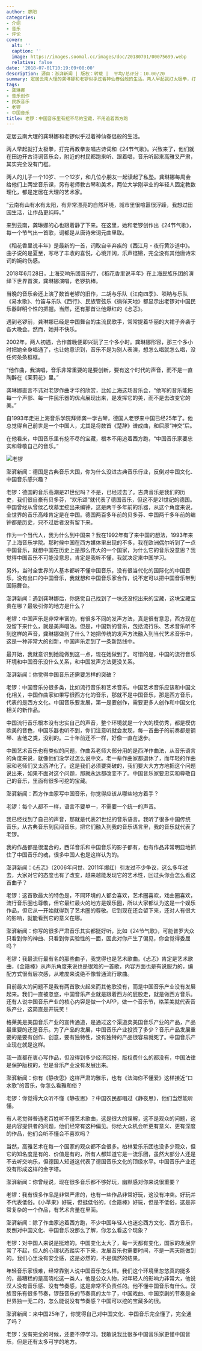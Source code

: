 ```yaml
---
author: 廖阳
categories:
- 介绍
- 音乐
- 评论
cover:
  alt: ''
  caption: ''
  image: https://images.soomal.cc/images/doc/20180701/00075699.webp
  relative: false
date: '2018-07-01T10:19:09+08:00'
description: 源自：澎湃新闻 | 版权：转载 |  平均/总评分：10.00/20
summary: 定居云南大理的龚琳娜和老锣似乎过着神仙眷侣般的生活。两人早起就打太极拳，打完再教拳友唱古诗词和《24节气歌》。兴致来了，他们就在田边开古诗词音乐会，附近的村民都跑来听、跟着唱，音乐听起来高雅又严肃，其实完全没有门槛……
tags:
- 龚琳娜
- 音乐创作
- 民族音乐
- 老锣
- 中国音乐
title: 老锣：中国音乐里有挖不尽的宝藏，不用追着西方跑
---
```


定居云南大理的龚琳娜和老锣似乎过着神仙眷侣般的生活。

两人早起就打太极拳，打完再教拳友唱古诗词和《24节气歌》。兴致来了，他们就在田边开古诗词音乐会，附近的村民都跑来听、跟着唱，音乐听起来高雅又严肃，其实完全没有门槛。

两人的儿子一个10岁、一个12岁，和几位小朋友一起读起了私塾。龚琳娜每周会给他们上两堂音乐课，另有老师教古琴和美术，两位大学刚毕业的年轻人固定教数理化，都是定居在大理的艺术家。

“云南有山有水有太阳，有非常漂亮的自然环境，城市里很喧嚣很浮躁，我想过田园生活，让作品更纯粹。”

来到云南，龚琳娜的心也跟着静了下来。在这里，她和老锣创作出《24节气歌》，每一个节气出一首歌，词都是从唐诗宋词元曲里取。

《稻花香里说丰年》是最新的一首，词取自辛弃疾的《西江月・夜行黄沙道中》。曲子说的是夏至，写尽了丰收的喜悦，心境开阔，乐声铿锵，完全没有其他唐诗宋词的婉约伤感。

2018年6月28日，上海交响乐团音乐厅，《稻花香里说丰年》在上海民族乐团的演绎下世界首演，龚琳娜演唱，老锣执棒。

当晚的音乐会还上演了数首老锣的旧作，二胡与乐队《江南四季》、唢呐与乐队《易水歌》、竹笛与乐队《西行》、民族管弦乐《徜徉天地》都显示出老锣对中国民乐器鲜明个性的把握。当然，还有那首让他爆红的《忐忑》。

遇到老锣前，龚琳娜已经是中国舞台的主流民歌手，常常提着华丽的大裙子奔袭于各大晚会。然而，她并不快乐。

2002年，两人初遇，合作首晚便即兴玩了三个多小时。龚琳娜形容，那三个多小时把她全身唱通了，也让她意识到，音乐不是为别人表演，想怎么唱就怎么唱，没任何条条框框。

“他作曲，我演唱，音乐非常重要的是要创新，要有这个时代的声音，而不是一直陶醉在《茉莉花》里。”

龚琳娜直言不讳对老锣作曲才华的欣赏，比如上海这场音乐会，“他写的音乐能把每一个声部、每一件民乐器的优点展现出来，是发挥它的美，而不是去改变它的美。”

自1993年走进上海音乐学院拜师龚一学古琴，德国人老锣来中国已经25年了。他总觉得自己前世是一个中国人，尤其是将数首《楚辞》谱成曲，和屈原“神交”后。

在他看来，中国音乐里有挖不尽的宝藏，根本不用追着西方跑，“中国音乐家要忠实和尊敬自己的音乐。”

![老锣](https://images.soomal.cc/images/doc/20180701/00075698.webp)





澎湃新闻：德国是古典音乐大国，你为什么没进古典音乐行业，反倒对中国文化、中国音乐感兴趣？ 

老锣：德国的音乐高潮是21世纪吗？不是，已经过去了。古典音乐是我们的历史，我们很自豪有贝多芬，“欢乐颂”就代表了德国音乐，但这不是21世纪的德国。中国曾经从曾侯乙坟墓里挖出来编钟，这是两千多年前的乐器，从这个角度来说，全世界的音乐高峰肯定是在中国。德国两百多年前的贝多芬、中国两千多年前的编钟都是历史，只不过后者没有留下来。

作为一个当代人，我为什么到中国来？我在1992年有了来中国的想法，1993年来了上海音乐学院。那时候中国在西方媒体里出现的不多，我在欧洲偶尔听到了一点中国音乐，就想中国在历史上是那么伟大的一个国家，为什么它的音乐没意思？我觉得中国音乐不可能没意思，肯定是我听不懂，我就决定来中国学习。

另外，当时全世界的人基本都听不懂中国音乐，没有很当代化的国际化的中国音乐，没有出口的中国音乐，我就想和中国音乐家合作，说不定可以把中国音乐带到国际舞台。

澎湃新闻：遇到龚琳娜后，你感觉自己找到了一块还没挖出来的宝藏，这块宝藏宝贵在哪？最吸引你的地方是什么？

老锣：中国声乐是非常丰富的，有很多不同的发声方法，真是很有意思，西方现在没留下来什么，就是美声唱法。但是，中国新的音乐，包括流行乐、艺术音乐听不到这样的声音，龚琳娜做到了什么？她把传统的发声方法融入到当代艺术音乐中，这是一种非常大的创新，中国声乐走到了一条新路线中。

最开始，我就意识到她能做到这一点，现在她做到了。可惜的是，中国的流行音乐环境和中国音乐没什么关系，和中国发声方法更没关系。

澎湃新闻：你觉得中国音乐还需要怎样的突破？

老锣：中国音乐分很多类，比如流行音乐和艺术音乐。中国艺术音乐应该和中国文化相关，中国作曲家如果写很西方化的音乐，那就不是中国音乐，那是西方音乐，代表的是西方文化。中国音乐要发展，第一是要创作，需要更多人创作和中国文化相关的新作品。

中国流行音乐根本没有忠实自己的声音，整个环境就是一个大的模仿秀，都是模仿欧美的音色，中国乐器也听不到，你们注意听就会发现，每一首曲子的前奏都是钢琴、吉他之类，没别的。二十年前还不一样，好像一直在退步。

中国艺术音乐也有类似的问题，作曲系老师大部分用的是西洋作曲法，从音乐语言的角度来说，就像他们没学过怎么说中文。老一辈作曲家都退休了，而年轻的作曲家和老师们又太西洋化了。这是我们必须要突破的，我们要大大方方地把这个问题说出来，如果不面对这个问题，那就永远都改变不了。中国音乐家要忠实和尊敬自己的音乐，里面有很多可挖的宝藏。

澎湃新闻：西方作曲家写中国音乐，你觉得应该从哪些地方着手？

老锣：每个人都不一样，语言不要单一，不需要一个统一的声音。

我已经找到了自己的声音，那就是代表21世纪的音乐语言。我听了很多中国传统音乐，从古典音乐到民间音乐，把它们融入到我的音乐语言里，我的音乐就代表了老锣。

我的作品都是很混合的，西洋音乐和中国音乐的影子都有，也有作品非常明显地抓住了中国音乐的魂，很多中国人也是这样认为的。

澎湃新闻：《忐忑》（2006年问世、2011年爆红）引发过不少争议，这么多年过去，大家对它的态度也有了改变，越来越能发现它的艺术性，回过头你会怎么看这首曲子？

老锣：这首歌最大的特色是，不同环境的人都会喜欢，艺术圈喜欢，戏曲圈喜欢，流行音乐圈也尊敬，但它最红最火的地方是娱乐圈，所以大家都认为这是一个娱乐作品，但它从一开始就得到了艺术圈的尊敬。它到现在还会留下来，还对人有很大的影响，就能看到它的意义在哪。

澎湃新闻：你写的很多严肃音乐其实都挺好听，比如《24节气歌》，可能普罗大众只看到你的神曲、只看到你实验性的一面，因此对你产生了偏见，你会觉得委屈吗？

老锣：我最流行最有名的那些曲子，我觉得也是艺术歌曲。《忐忑》肯定是艺术歌曲，《金箍棒》从声乐角度来说也是很难的一首歌，内容方面也是有说服力的，编配方式很有层次感，从难度来说绝不像普通流行歌曲。

目前最大的问题不是我有两首歌火起来而其他歌没有，而是中国音乐产业没有发展起来。我们一直被忽悠，中国音乐产业就是跟着西方的屁股走，就是做西方音乐。还有人说中国音乐产业的核心内容是做一个APP，做一个音乐节，格莱美就代表音乐产业，这简直是开玩笑！

格莱美是美国音乐产业的宣传通道，是通过这个渠道卖美国音乐产业的产品，产品最重要的还是音乐。为了产品的发展，中国音乐产业投资了多少？音乐产品发展重要的是要有创作、创意，要有独特性，没有独特的产品很容易就死了。中国音乐产业现在就是这样。

我一直都在衷心写作品，但没得到多少经济回报，版权费什么的都没有，中国法律是保护版权的，但是音乐产业没有发展出来。

澎湃新闻：你有《静夜思》这样严肃的雅乐，也有《法海你不懂爱》这样接近“口水歌”的音乐，你怎么看雅和俗？

老锣：你觉得大众听不懂《静夜思》？中国农民都唱过《静夜思》，他们当然能听懂。

有人老觉得普通老百姓听不懂艺术歌曲，这是很大的误解，这不是观众的问题，这是内容提供者的问题，他们经常有这种偏见。你给大众机会听更有意义、更有深度的作品，他们会听不懂会不喜欢吗？

当然，高雅艺术在每一个国家的观众都不会很多。柏林爱乐乐团也没多少观众，但它的知名度是有的、价值是有的，所有人都知道它是一流乐团，虽然大部分人还是不去听交响乐，但德国人知道这代表了德国音乐文化的顶级水平。中国音乐产业还没有形成这样的金字塔。

澎湃新闻：你曾经说，现在很多音乐都不够好玩，幽默感对你来说很重要？

老锣：我有很多作品是非常严肃的，也有一些作品非常好玩，这没有冲突。好玩并不代表低俗。《小苹果》好玩，但挺低俗的，《金箍棒》好玩，但是不低俗，这是非常复杂的一个作品，有艺术含量在里面。

澎湃新闻：除了作曲家追着西方跑，不少中国年轻人也迷恋西方文化、西方音乐，反倒对中国文化、中国音乐没那么了解，你怎么看这个现象？

老锣：对中国人来说是挺难的。中国变化太大了，每一天都有变化，国家的发展非常了不起，但人的心理状态踏实不下来，发展音乐也需要时间，不是一两天能做到的。我们心里没有安全感，这是必然的，不是偶然的结果。

年轻音乐家很难，经常靠别人说中国音乐怎么样。我们这个环境里忽悠真的挺多的，最糟糕的是高晓松这一类人，他是公众人物，对年轻人的影响力非常大，他说汉人没有音乐感、没有节奏感，这是非常不负责任的。他不懂中国音乐有什么。汉族音乐有很多节奏，锣鼓音乐的节奏真的太牛了，中国戏曲、中国京剧的节奏是全世界独一无二的，怎么能说没有节奏感？中国可以挖的宝藏多的很。

澎湃新闻：来中国25年了，你觉得自己对中国文化、中国音乐完全懂了，完全通了吗？

老锣：没有完全的时候，还要不停学习。我敢说我比很多中国音乐家更懂中国音乐，但是还有太多可学的地方。